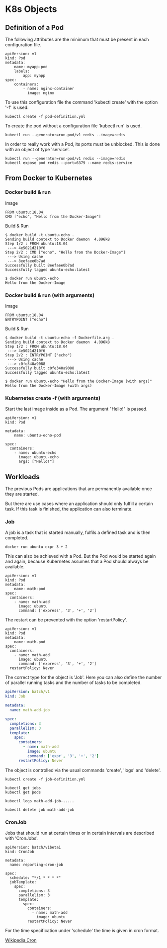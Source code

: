 # K8s Objects

## Definition of a Pod

The following attributes are the minimum that must be present in each configuration file.

```
apiVersion: v1
kind: Pod
metadata:
    name: myapp-pod
    labels:
        app: myapp
spec:
    containers:
        - name: nginx-container
          image: nginx
```

To use this configuration file the command 'kubectl create' with the option '-f' is used.

```
kubectl create -f pod-definition.yml
```

To create the pod without a configuration file 'kubectl run' is used.

```
kubectl run --generator=run-pod/v1 redis --image=redis
```

In order to really work with a Pod, its ports must be unblocked. This is done with an object of type 'service'.

```
kubectl run --generator=run-pod/v1 redis --image=redis
kubectl expose pod redis --port=6379 --name redis-service
```

## From Docker to Kubernetes

### Docker build & run

Image

```
FROM ubuntu:18.04
CMD ["echo", "Hello from the Docker-Image"]
```

Build & Run

```
$ docker build -t ubuntu-echo .
Sending build context to Docker daemon  4.096kB
Step 1/2 : FROM ubuntu:18.04
 ---> 4e5021d210f6
Step 2/2 : CMD ["echo", "Hello from the Docker-Image"]
 ---> Using cache
 ---> 8eefaee0b7ad
Successfully built 8eefaee0b7ad
Successfully tagged ubuntu-echo:latest

$ docker run ubuntu-echo
Hello from the Docker-Image
```

### Docker build & run (with arguments)

Image

```
FROM ubuntu:18.04
ENTRYPOINT ["echo"]
```

Build & Run

```
$ docker build -t ubuntu-echo -f Dockerfile.arg .
Sending build context to Docker daemon  4.096kB
Step 1/2 : FROM ubuntu:18.04
 ---> 4e5021d210f6
Step 2/2 : ENTRYPOINT ["echo"]
 ---> Using cache
 ---> c0fe340a9088
Successfully built c0fe340a9088
Successfully tagged ubuntu-echo:latest

$ docker run ubuntu-echo "Hello from the Docker-Image (with args)"
Hello from the Docker-Image (with args)
```

### Kubernetes create -f (with arguments)

Start the last image inside as a Pod. The argument "Hello!" is passed.

```
apiVersion: v1
kind: Pod

metadata:
    name: ubuntu-echo-pod

spec:
  containers:
    - name: ubuntu-echo
      image: ubuntu-echo
      args: ["Hello!"]
```

## Workloads

The previous Pods are applications that are permanently available once they are started.

But there are use cases where an application should only fulfill a certain task. If this task is finished, the application can also terminate.

### Job

A job is a task that is started manually, fulfils a defined task and is then completed.

```
docker run ubuntu expr 3 + 2 
```

This can also be achieved with a Pod. But the Pod would be started again and again, because Kubernetes assumes that a Pod should always be available.

```
apiVersion: v1
kind: Pod
metadata:
    name: math-pod
spec:
  containers:
    - name: math-add
      image: ubuntu
      command: ['express', '3', '+', '2']
```

The restart can be prevented with the option 'restartPolicy'. 

```
apiVersion: v1
kind: Pod
metadata:
    name: math-pod
spec:
  containers:
    - name: math-add
      image: ubuntu
      command: ['express', '3', '+', '2']
  restartPolicy: Never
```

The correct type for the object is 'Job'. Here you can also define the number of parallel running tasks and the number of tasks to be completed. 

```yaml
apiVersion: batch/v1
kind: Job

metadata:
  name: math-add-job

spec:
  completions: 3
  parallelism: 3
  template:
    spec:
      containers:
        - name: math-add
          image: ubuntu
          command: ['expr', '3', '+', '2']
      restartPolicy: Never
```

The object is controlled via the usual commands 'create', 'logs' and 'delete'. 

```
kubectl create -f job-definition.yml

kubectl get jobs
kubectl get pods

kubectl logs math-add-job-.....

kubectl delete job math-add-job
```

### CronJob

Jobs that should run at certain times or in certain intervals are described with 'CronJobs'.

```
apiVersion: batch/v1beta1
kind: CronJob

metadata:
  name: reporting-cron-job

spec:
  schedule: "*/1 * * * *"
  jobTemplate:
    spec:
      completions: 3
      parallelism: 3
      template:
        spec:
          containers:
            - name: math-add
              image: ubuntu
          restartPolicy: Never
```

For the time specification under 'schedule' the time is given in cron format.

[Wikipedia Cron](https://en.wikipedia.org/wiki/Cron)
